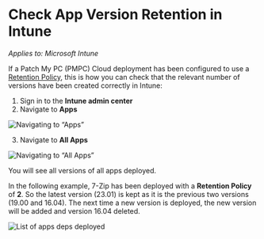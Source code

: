 # Check App Version Retention in Intune

_Applies to: Microsoft Intune_

If a Patch My PC (PMPC) Cloud deployment has been configured to use a [Retention Policy](../../cloud-deployments/deploying-an-app-using-cloud/cloud-configurations-deployment-tab/retention-policy-deployments.md), this is how you can check that the relevant number of versions have been created correctly in Intune:

1. Sign in to the **Intune admin center**
2. Navigate to **Apps**

![Navigating to “Apps”](../../../.gitbook/assets/image-\(2579\).png)

3. Navigate to **All Apps**

![Navigating to “All Apps”](../../../.gitbook/assets/image-\(2580\).png)

You will see all versions of all apps deployed.

In the following example, 7-Zip has been deployed with a **Retention Policy** of **2**. So the latest version (23.01) is kept as it is the previous two versions (19.00 and 16.04). The next time a new version is deployed, the new version will be added and version 16.04 deleted.

![List of apps deps deployed](../../../.gitbook/assets/image-\(2581\).png)
